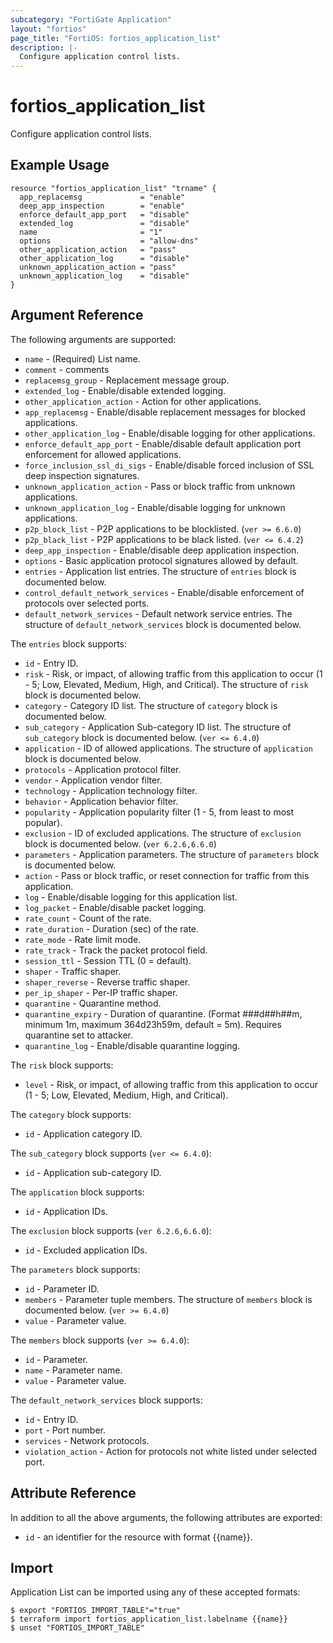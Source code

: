 ```yaml
---
subcategory: "FortiGate Application"
layout: "fortios"
page_title: "FortiOS: fortios_application_list"
description: |-
  Configure application control lists.
---
```


# fortios_application_list
Configure application control lists.

## Example Usage

```hcl
resource "fortios_application_list" "trname" {
  app_replacemsg             = "enable"
  deep_app_inspection        = "enable"
  enforce_default_app_port   = "disable"
  extended_log               = "disable"
  name                       = "1"
  options                    = "allow-dns"
  other_application_action   = "pass"
  other_application_log      = "disable"
  unknown_application_action = "pass"
  unknown_application_log    = "disable"
}
```

## Argument Reference

The following arguments are supported:

* `name` - (Required) List name.
* `comment` - comments
* `replacemsg_group` - Replacement message group.
* `extended_log` - Enable/disable extended logging.
* `other_application_action` - Action for other applications.
* `app_replacemsg` - Enable/disable replacement messages for blocked applications.
* `other_application_log` - Enable/disable logging for other applications.
* `enforce_default_app_port` - Enable/disable default application port enforcement for allowed applications.
* `force_inclusion_ssl_di_sigs` - Enable/disable forced inclusion of SSL deep inspection signatures.
* `unknown_application_action` - Pass or block traffic from unknown applications.
* `unknown_application_log` - Enable/disable logging for unknown applications.
* `p2p_block_list` - P2P applications to be blocklisted. (`ver >= 6.6.0`)
* `p2p_black_list` - P2P applications to be black listed. (`ver <= 6.4.2`)
* `deep_app_inspection` - Enable/disable deep application inspection.
* `options` - Basic application protocol signatures allowed by default.
* `entries` - Application list entries. The structure of `entries` block is documented below.
* `control_default_network_services` - Enable/disable enforcement of protocols over selected ports.
* `default_network_services` - Default network service entries. The structure of `default_network_services` block is documented below.

The `entries` block supports:

* `id` - Entry ID.
* `risk` - Risk, or impact, of allowing traffic from this application to occur (1 - 5; Low, Elevated, Medium, High, and Critical). The structure of `risk` block is documented below.
* `category` - Category ID list. The structure of `category` block is documented below.
* `sub_category` - Application Sub-category ID list. The structure of `sub_category` block is documented below. (`ver <= 6.4.0`)
* `application` - ID of allowed applications. The structure of `application` block is documented below.
* `protocols` - Application protocol filter.
* `vendor` - Application vendor filter.
* `technology` - Application technology filter.
* `behavior` - Application behavior filter.
* `popularity` - Application popularity filter (1 - 5, from least to most popular).
* `exclusion` - ID of excluded applications. The structure of `exclusion` block is documented below. (`ver 6.2.6,6.6.0`)
* `parameters` - Application parameters. The structure of `parameters` block is documented below.
* `action` - Pass or block traffic, or reset connection for traffic from this application.
* `log` - Enable/disable logging for this application list.
* `log_packet` - Enable/disable packet logging.
* `rate_count` - Count of the rate.
* `rate_duration` - Duration (sec) of the rate.
* `rate_mode` - Rate limit mode.
* `rate_track` - Track the packet protocol field.
* `session_ttl` - Session TTL (0 = default).
* `shaper` - Traffic shaper.
* `shaper_reverse` - Reverse traffic shaper.
* `per_ip_shaper` - Per-IP traffic shaper.
* `quarantine` - Quarantine method.
* `quarantine_expiry` - Duration of quarantine. (Format ###d##h##m, minimum 1m, maximum 364d23h59m, default = 5m). Requires quarantine set to attacker.
* `quarantine_log` - Enable/disable quarantine logging.

The `risk` block supports:

* `level` - Risk, or impact, of allowing traffic from this application to occur (1 - 5; Low, Elevated, Medium, High, and Critical).

The `category` block supports:

* `id` - Application category ID.

The `sub_category` block supports (`ver <= 6.4.0`):

* `id` - Application sub-category ID.

The `application` block supports:

* `id` - Application IDs.

The `exclusion` block supports (`ver 6.2.6,6.6.0`):

* `id` - Excluded application IDs.

The `parameters` block supports:

* `id` - Parameter ID.
* `members` - Parameter tuple members. The structure of `members` block is documented below. (`ver >= 6.4.0`)
* `value` - Parameter value.

The `members` block supports (`ver >= 6.4.0`):

* `id` - Parameter.
* `name` - Parameter name.
* `value` - Parameter value.

The `default_network_services` block supports:

* `id` - Entry ID.
* `port` - Port number.
* `services` - Network protocols.
* `violation_action` - Action for protocols not white listed under selected port.


## Attribute Reference

In addition to all the above arguments, the following attributes are exported:
* `id` - an identifier for the resource with format {{name}}.

## Import

Application List can be imported using any of these accepted formats:
```
$ export "FORTIOS_IMPORT_TABLE"="true"
$ terraform import fortios_application_list.labelname {{name}}
$ unset "FORTIOS_IMPORT_TABLE"
```
